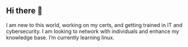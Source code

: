 ## Hi there 👋

I am new to this world, working on my certs, and getting trained in IT and cybersecurity. 
I am looking to network with individuals and enhance my knowledge base.
I’m currently learning linux.
